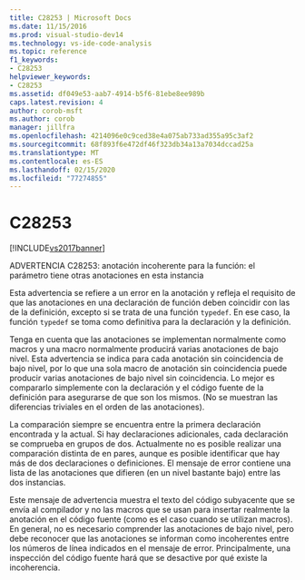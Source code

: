 ```yaml
---
title: C28253 | Microsoft Docs
ms.date: 11/15/2016
ms.prod: visual-studio-dev14
ms.technology: vs-ide-code-analysis
ms.topic: reference
f1_keywords:
- C28253
helpviewer_keywords:
- C28253
ms.assetid: df049e53-aab7-4914-b5f6-81ebe8ee989b
caps.latest.revision: 4
author: corob-msft
ms.author: corob
manager: jillfra
ms.openlocfilehash: 4214096e0c9ced38e4a075ab733ad355a95c3af2
ms.sourcegitcommit: 68f893f6e472df46f323db34a13a7034dccad25a
ms.translationtype: MT
ms.contentlocale: es-ES
ms.lasthandoff: 02/15/2020
ms.locfileid: "77274855"
---
```

# <a name="c28253"></a>C28253
[!INCLUDE[vs2017banner](../includes/vs2017banner.md)]

ADVERTENCIA C28253: anotación incoherente para la función: el parámetro tiene otras anotaciones en esta instancia  
  
 Esta advertencia se refiere a un error en la anotación y refleja el requisito de que las anotaciones en una declaración de función deben coincidir con las de la definición, excepto si se trata de una función `typedef`. En ese caso, la función `typedef` se toma como definitiva para la declaración y la definición.  
  
 Tenga en cuenta que las anotaciones se implementan normalmente como macros y una macro normalmente producirá varias anotaciones de bajo nivel. Esta advertencia se indica para cada anotación sin coincidencia de bajo nivel, por lo que una sola macro de anotación sin coincidencia puede producir varias anotaciones de bajo nivel sin coincidencia. Lo mejor es compararlo simplemente con la declaración y el código fuente de la definición para asegurarse de que son los mismos. (No se muestran las diferencias triviales en el orden de las anotaciones).  
  
 La comparación siempre se encuentra entre la primera declaración encontrada y la actual. Si hay declaraciones adicionales, cada declaración se comprueba en grupos de dos. Actualmente no es posible realizar una comparación distinta de en pares, aunque es posible identificar que hay más de dos declaraciones o definiciones.  El mensaje de error contiene una lista de las anotaciones que difieren (en un nivel bastante bajo) entre las dos instancias.  
  
 Este mensaje de advertencia muestra el texto del código subyacente que se envía al compilador y no las macros que se usan para insertar realmente la anotación en el código fuente (como es el caso cuando se utilizan macros). En general, no es necesario comprender las anotaciones de bajo nivel, pero debe reconocer que las anotaciones se informan como incoherentes entre los números de línea indicados en el mensaje de error. Principalmente, una inspección del código fuente hará que se desactive por qué existe la incoherencia.
